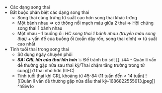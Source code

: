 - Các dạng song thai
- Bắt buộc phân biệt các dạng song thai
	- Song thai cùng trứng tử suất cao hơn song thai khác trứng
	- Một bánh nhau ⇒ có thông nối mạch máu giữa 2 thai ⇒ Hội chứng song thai 1 bánh nhau
	- Một nhau – 1 buồng ối: _HC song thai 1 bánh nhau (truyền máu song thai)_ + vấn đề của buồng ối (xoắn dây rốn, song thai dính) ⇒ tử suất cao nhất
- Tính tuổi thai trong song thai
	- Sử dụng ngày chuyển phôi
	- **_SA: CRL lớn của thai lớn hơn_**
	  💥 Để tránh bỏ sót [[../44 - Quản lí vấn đề thường gặp nửa sau thai kỳ/Thai chậm tăng trưởng trong tử cung]] ở thai nhỏ hơn (III-C) 
	- Tính tuổi thai khi CRL khoảng từ 45-84 (11 tuần đến < 14 tuần)
![[Quản lí vấn đề thường gặp nửa đầu thai kỳ-1686822555613.jpeg]] ^h8iw1o